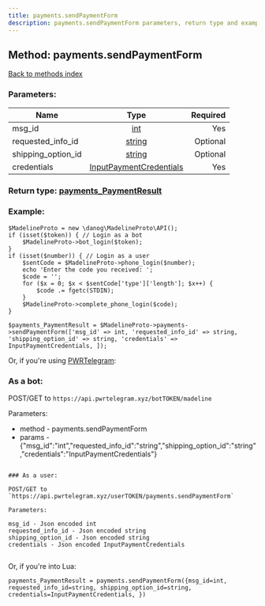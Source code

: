 ```yaml
---
title: payments.sendPaymentForm
description: payments.sendPaymentForm parameters, return type and example
---
```

## Method: payments.sendPaymentForm  
[Back to methods index](index.md)


### Parameters:

| Name     |    Type       | Required |
|----------|:-------------:|---------:|
|msg\_id|[int](../types/int.md) | Yes|
|requested\_info\_id|[string](../types/string.md) | Optional|
|shipping\_option\_id|[string](../types/string.md) | Optional|
|credentials|[InputPaymentCredentials](../types/InputPaymentCredentials.md) | Yes|


### Return type: [payments\_PaymentResult](../types/payments_PaymentResult.md)

### Example:


```
$MadelineProto = new \danog\MadelineProto\API();
if (isset($token)) { // Login as a bot
    $MadelineProto->bot_login($token);
}
if (isset($number)) { // Login as a user
    $sentCode = $MadelineProto->phone_login($number);
    echo 'Enter the code you received: ';
    $code = '';
    for ($x = 0; $x < $sentCode['type']['length']; $x++) {
        $code .= fgetc(STDIN);
    }
    $MadelineProto->complete_phone_login($code);
}

$payments_PaymentResult = $MadelineProto->payments->sendPaymentForm(['msg_id' => int, 'requested_info_id' => string, 'shipping_option_id' => string, 'credentials' => InputPaymentCredentials, ]);
```

Or, if you're using [PWRTelegram](https://pwrtelegram.xyz):

### As a bot:

POST/GET to `https://api.pwrtelegram.xyz/botTOKEN/madeline`

Parameters:

* method - payments.sendPaymentForm
* params - {"msg_id":"int","requested_info_id":"string","shipping_option_id":"string","credentials":"InputPaymentCredentials"}

```

### As a user:

POST/GET to `https://api.pwrtelegram.xyz/userTOKEN/payments.sendPaymentForm`

Parameters:

msg_id - Json encoded int
requested_info_id - Json encoded string
shipping_option_id - Json encoded string
credentials - Json encoded InputPaymentCredentials


```

Or, if you're into Lua:

```
payments_PaymentResult = payments.sendPaymentForm({msg_id=int, requested_info_id=string, shipping_option_id=string, credentials=InputPaymentCredentials, })
```

